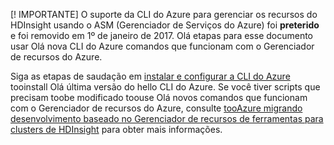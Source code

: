 [! IMPORTANTE] O suporte da CLI do Azure para gerenciar os recursos do HDInsight usando o ASM (Gerenciador de Serviços do Azure) foi **preterido** e foi removido em 1º de janeiro de 2017. Olá etapas para esse documento usar Olá nova CLI do Azure comandos que funcionam com o Gerenciador de recursos do Azure.

Siga as etapas de saudação em [instalar e configurar a CLI do Azure](../articles/cli-install-nodejs.md) tooinstall Olá última versão do hello CLI do Azure. Se você tiver scripts que precisam toobe modificado toouse Olá novos comandos que funcionam com o Gerenciador de recursos do Azure, consulte [tooAzure migrando desenvolvimento baseado no Gerenciador de recursos de ferramentas para clusters de HDInsight](../articles/hdinsight/hdinsight-hadoop-development-using-azure-resource-manager.md) para obter mais informações.



